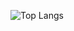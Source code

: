 ![Top Langs](https://github-readme-stats.vercel.app/api/top-langs/?username=mariomaibrahim&layout=compact&theme=radical)
